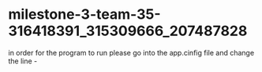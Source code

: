 
# milestone-3-team-35-316418391_315309666_207487828
in order for the program to run please go into the app.cinfig file and change the line -
      <param name="File" value="C:\\Users\\Eilon\\source\\repos\\KanbanSolution\\KanbanProject\\KanbanProjectLogger.log"/>

